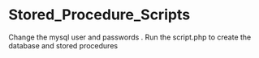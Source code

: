 # Stored_Procedure_Scripts
Change the mysql user and passwords .
Run the script.php to create the database and stored procedures
